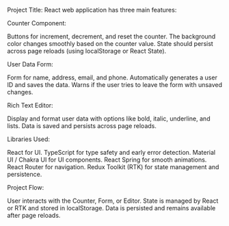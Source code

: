 Project Title:
React web application has three main features:

Counter Component:

Buttons for increment, decrement, and reset the counter.
The background color changes smoothly based on the counter value.
State should persist across page reloads (using localStorage or React State).

User Data Form:

Form for name, address, email, and phone.
Automatically generates a user ID and saves the data.
Warns if the user tries to leave the form with unsaved changes.

Rich Text Editor:

Display and format user data with options like bold, italic, underline, and lists.
Data is saved and persists across page reloads.

Libraries Used:

React for UI.
TypeScript for type safety and early error detection.
Material UI / Chakra UI for UI components.
React Spring for smooth animations.
React Router for navigation.
Redux Toolkit (RTK) for state management and persistence.

Project Flow:

User interacts with the Counter, Form, or Editor.
State is managed by React or RTK and stored in localStorage.
Data is persisted and remains available after page reloads.
